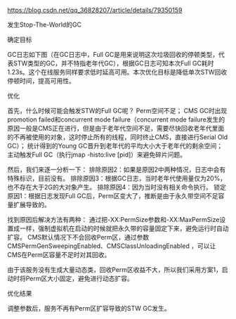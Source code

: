 

https://blog.csdn.net/qq_36828207/article/details/79350159

发生Stop-The-World的GC

确定目标

GC日志如下图（在GC日志中，Full GC是用来说明这次垃圾回收的停顿类型，代表STW类型的GC，并不特指老年代GC），根据GC日志可知本次Full GC耗时1.23s。这个在线服务同样要求低时延高可用。本次优化目标是降低单次STW回收停顿时间，提高可用性。



优化

首先，什么时候可能会触发STW的Full GC呢？
Perm空间不足；
CMS GC时出现promotion failed和concurrent mode failure（concurrent mode failure发生的原因一般是CMS正在进行，但是由于老年代空间不足，需要尽快回收老年代里面的不再被使用的对象，这时停止所有的线程，同时终止CMS，直接进行Serial Old GC）；
统计得到的Young GC晋升到老年代的平均大小大于老年代的剩余空间；
主动触发Full GC（执行jmap -histo:live [pid]）来避免碎片问题。

然后，我们来逐一分析一下：
排除原因2：如果是原因2中两种情况，日志中会有特殊标识，目前没有。
排除原因3：根据GC日志，当时老年代使用量仅为20%，也不存在大于2G的大对象产生。
排除原因4：因为当时没有相关命令执行。
锁定原因1：根据日志发现Full GC后，Perm区变大了，推断是由于永久带空间不足容量扩展导致的。

找到原因后解决方法有两种：
通过把-XX:PermSize参数和-XX:MaxPermSize设置成一样，强制虚拟机在启动的时候就把永久带的容量固定下来，避免运行时自动扩容。
CMS默认情况下不会回收Perm区，通过参数CMSPermGenSweepingEnabled、CMSClassUnloadingEnabled ，可以让CMS在Perm区容量不足时对其回收。

由于该服务没有生成大量动态类，回收Perm区收益不大，所以我们采用方案1，启动时将Perm区大小固定，避免进行动态扩容。

优化结果

调整参数后，服务不再有Perm区扩容导致的STW GC发生。